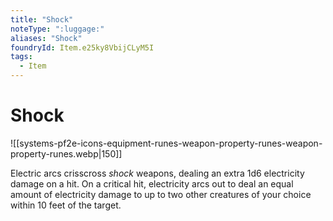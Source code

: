 ```yaml
---
title: "Shock"
noteType: ":luggage:"
aliases: "Shock"
foundryId: Item.e25ky8VbijCLyM5I
tags:
  - Item
---
```


# Shock
![[systems-pf2e-icons-equipment-runes-weapon-property-runes-weapon-property-runes.webp|150]]

Electric arcs crisscross _shock_ weapons, dealing an extra 1d6 electricity damage on a hit. On a critical hit, electricity arcs out to deal an equal amount of electricity damage to up to two other creatures of your choice within 10 feet of the target.
